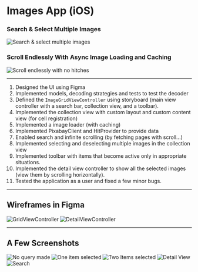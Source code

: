 # Images App (iOS)

### Search & Select Multiple Images
![Search & select multiple images](/res/multiple/multiple_q_multiple_selected.png)

### Scroll Endlessly With Async Image Loading and Caching
![Scroll endlessly with no hitches](/res/multiple/multiple_q_loading.png)

---

1. Designed the UI using Figma
2. Implemented models, decoding strategies and tests to test the decoder
3. Defined the `ImageGridViewController` using storyboard (main view controller with a search bar, collection view, and a toolbar).
4. Implemented the collection view with custom layout and custom content view (for cell registration)
5. Implemented a image loader (with caching)
6. Implemented PixabayClient and HitProvider to provide data
7. Enabled search and infinite scrolling (by fetching pages with scroll...)
8. Implemented selecting and deselecting multiple images in the collection view
8. Implemented toolbar with items that become active only in appropriate situations.
9. Implemented the detail view controller to show all the selected images (view them by scrolling horizontally).
10. Tested the application as a user and fixed a few minor bugs.

---

## Wireframes in Figma
![GridViewController](/res/GridViewController.png)
![DetailViewController](/res/DetailViewController.png)

---

## A Few Screenshots
![No query made](/res/1.png)
![One item selected](/res/2.png)
![Two Items selected](/res/3.png)
![Detail View](/res/4.png)
![Search](/res/5.png)
